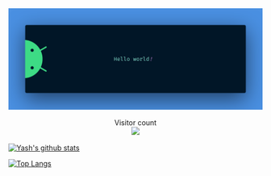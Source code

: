 <!-- ![Name gif](res/screedbot.gif) -->

<img src="https://github.com/yash3001/yash3001/blob/master/res/banner.png" />

<p align="center"> 
  Visitor count<br>
  <img src="https://profile-counter.glitch.me/yash3001/count.svg" />
</p>

[![Yash's github stats](https://github-readme-stats.vercel.app/api?username=yash3001&count_private=true&show_icons=true&theme=cobalt)](https://github.com/anuraghazra/github-readme-stats)

[![Top Langs](https://github-readme-stats.vercel.app/api/top-langs/?username=yash3001&langs_count=10)](https://github.com/anuraghazra/github-readme-stats)
